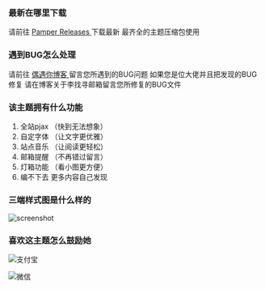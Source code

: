### 最新在哪里下载

请前往 <a href="https://github.com/LWingYan/Pamper/releases" > Pamper Releases </a> 下载最新 最齐全的主题压缩包使用 

### 遇到BUG怎么处理

请前往 <a href="https://ouyu.me/" > 偶遇你博客 </a> 留言您所遇到的BUG问题 如果您是位大佬并且把发现的BUG修复 请在博客关于李找寻邮箱留言您所修复的BUG文件 

### 该主题拥有什么功能

1. 全站pjax （快到无法想象）
2. 自定字体 （让文字更优雅）
3. 站点音乐 （让阅读更轻松）
4. 邮箱提醒 （不再错过留言）
5. 灯箱功能 （看小图更方便）
6. 编不下去 更多内容自己发现

### 三端样式图是什么样的

![screenshot](https://github.com/user-attachments/assets/c98dfedf-7a30-4605-b56d-2f0f13a45f5c)

### 喜欢这主题怎么鼓励她

![支付宝](https://github.com/user-attachments/assets/f2d4ba84-7527-4bc2-a24a-98e6d6d092c0)

![微信](https://github.com/user-attachments/assets/ef99ab52-76f6-46d0-a663-7eb88ef961dc)
